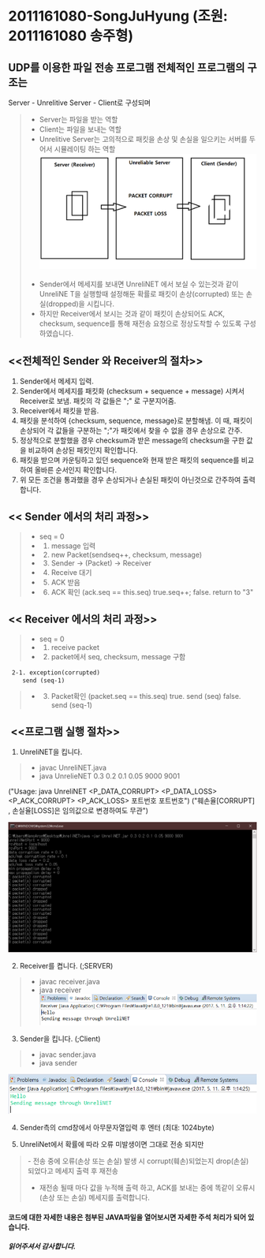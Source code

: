 # 2011161080-SongJuHyung (조원: 2011161080 송주형)
UDP를 이용한 파일 전송 프로그램 
전체적인 프로그램의 구조는 
-------------
Server - Unrelitive Server - Client로 구성되며
> - Server는 파일을 받는 역할
> - Client는 파일을 보내는 역할 
> - Unrelitive Server는 고의적으로 패킷을 손상 및 손실을 일으키는 서버를 두어서 시뮬레이팅 하는 역할  
![setting](./setting.png)  
> - Sender에서 메세지를 보내면 UnreliNET 에서 보실 수 있는것과 같이 UnreliNE T을 실행할때 설정해둔 확률로 패킷이 손상(corrupted) 또는 손실(dropped)을 시킵니다.
> - 하지만 Receiver에서 보시는 것과 같이 패킷이 손상되어도 ACK, checksum, sequence를 통해 재전송 요청으로 정상도착할 수 있도록 구성하였습니다.  

<<전체적인 Sender 와 Receiver의 절차>>
-------------------------------------
1. Sender에서 메세지 입력.
2. Sender에서 메세지를 패킷화 (checksum + sequence + message) 시켜서 Receiver로 보냄. 패킷의 각 값들은 ";" 로 구분지어줌.
3.  Receiver에서 패킷을 받음.
4. 패킷을 분석하여 {checksum, sequence, message}로 분할해냄. 이 때, 패킷이 손상되어 각 값들을 구분하는 ";"가 패킷에서 찾을 수 없을 경우 손상으로 간주.
5. 정상적으로 분할했을 경우 checksum과 받은 message의 checksum을 구한 값을 비교하여 손상된 패킷인지 확인합니다.
6. 패킷을 받으며 카운팅하고 있던 sequence와 현재 받은 패킷의 sequence를 비교하여 올바른 순서인지 확인합니다.
7. 위 모든 조건을 통과했을 경우 손상되거나 손실된 패킷이 아닌것으로 간주하여 출력합니다.  

<< Sender 에서의 처리 과정>>
---------------------------
> - seq = 0
> - 1. message 입력
> - 2. new Packet(sendseq++, checksum, message)
> - 3. Sender -> (Packet) -> Receiver
> - 4. Receive 대기
> - 5. ACK 받음
> - 6. ACK 확인 (ack.seq == this.seq)
	true.seq++;
	false. return to "3"

<< Receiver 에서의 처리 과정>>
----------------------------
> - seq = 0
> - 1. receive packet
> - 2. packet에서 seq, checksum, message 구함  

     2-1. exception(corrupted)
		send (seq-1)
> - 3. Packet확인 (packet.seq == this.seq)
	true. send (seq)
	false. send (seq-1)
  
  
  <<프로그램 실행 절차>>
---------------------------
 1. UnreliNET을 킵니다.
 >- javac UnreliNET.java 
 >- java UnrelieNET 0.3 0.2 0.1 0.05 9000 9001  
 
 ("Usage: java UnreliNET <P_DATA_CORRUPT> <P_DATA_LOSS> <P_ACK_CORRUPT> <P_ACK_LOSS> 포트번호 포트번호") 
 ("훼손율[CORRUPT] , 손실율[LOSS]은 임의값으로 변경하여도 무관")
 
 ![unrelinet](./UnreliNET.png)  
 
 
 
 2. Receiver를 켭니다. (;SERVER)
 >- javac receiver.java  
 >- java receiver  
 ![receiver](./receiver.PNG) 
 
 3. Sender을 킵니다. (;Client) 
 >- javac sender.java 
 >- java sender  
   
 ![sender](./sender.PNG)
 
 4. Sender측의 cmd창에서 아무문자열입력 후 엔터 (최대: 1024byte) 
 
 5. UnreliNet에서  확률에 따라 오류 미발생이면 그대로 전송 되지만   
 > - 전송 중에 오류(손상 또는 손실) 발생 시 corrupt(훼손)되었는지 drop(손실) 되었다고 메세지 출력 후 재전송      
 > - 재전송 될때 마다 값을 누적해 출력 하고, ACK를 보내는 중에 똑같이 오류시 (손상 또는 손실) 메세지를 출력합니다.  
 
 #### 코드에 대한 자세한 내용은 첨부된 JAVA파일을 열어보시면 자세한 주석 처리가 되어 있습니다.
 ##### 읽어주셔서 감사합니다.  

  
